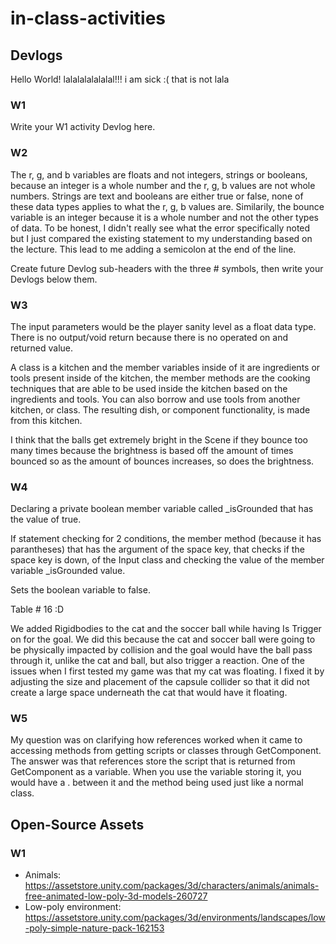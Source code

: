 # in-class-activities

## Devlogs

Hello World! lalalalalalalal!!! i am sick :( that is not lala

### W1

Write your W1 activity Devlog here.

### W2
The r, g, and b variables are floats and not integers, strings or booleans, because an integer is a whole number
and the r, g, b values are not whole numbers. Strings are text and booleans are either true or false, none of these
data types applies to what the r, g, b values are. Similarily, the bounce variable is an integer because it is a whole
number and not the other types of data. To be honest, I didn't really see what the error specifically noted but I just 
compared the existing statement to my understanding based on the lecture. This lead to me adding a semicolon at the end
of the line.

Create future Devlog sub-headers with the three # symbols, then write your Devlogs below them.

### W3

The input parameters would be the player sanity level as a float data type. There is no output/void return because there
is no operated on and returned value.

A class is a kitchen and the member variables inside of it are ingredients or tools present inside of the kitchen, the member methods 
are the cooking techniques that are able to be used inside the kitchen based on the ingredients and tools. You can also borrow and
use tools from another kitchen, or class. The resulting dish, or component functionality, is made from this kitchen. 

I think that the balls get extremely bright in the Scene if they bounce too many times because the brightness is based
off the amount of times bounced so as the amount of bounces increases, so does the brightness.

### W4
 Declaring a private boolean member variable called _isGrounded that has the value of true.

 If statement checking for 2 conditions, the member method (because it has parantheses) that 
 has the argument of the space key, that checks if the space key is down, of the Input class 
 and checking the value of the member variable _isGrounded value.

 Sets the boolean variable to false.

 Table # 16 :D

 We added Rigidbodies to the cat and the soccer ball while having Is Trigger on for the goal. We did this because the cat and soccer ball were going to be physically impacted
 by collision and the goal would have the ball pass through it, unlike the cat and ball, but also trigger a reaction. 
One of the issues when I first tested my game was that my cat was floating. I fixed it by adjusting the size and placement of the capsule collider so that it did not create a 
large space underneath the cat that would have it floating. 

### W5
My question was on clarifying how references worked when it came to accessing methods from getting scripts or classes through GetComponent. The answer was that references store
the script that is returned from GetComponent as a variable. When you use the variable storing it, you would have a . between it and the method being used just like a normal class.
## Open-Source Assets

### W1

* Animals: https://assetstore.unity.com/packages/3d/characters/animals/animals-free-animated-low-poly-3d-models-260727
* Low-poly environment: https://assetstore.unity.com/packages/3d/environments/landscapes/low-poly-simple-nature-pack-162153
